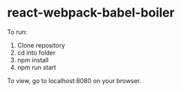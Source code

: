 # react-webpack-babel-boiler

To run: 

1. Clone repository
2. cd into folder
3. npm install
4. npm run start

To view, go to localhost:8080 on your browser.
